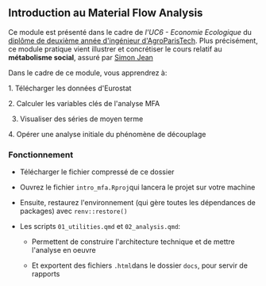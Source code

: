 ## Introduction au Material Flow Analysis

Ce module est présenté dans le cadre de *l'UC6 - Economie Ecologique* du [diplôme de deuxième année d'ingénieur d'AgroParisTech](https://sim-jean.github.io/teaching/agro/2A/). Plus précisément, ce module pratique vient illustrer et concrétiser le cours relatif
au **métabolisme social**, assuré par [Simon Jean](https://sim-jean.github.io/)

Dans le cadre de ce module, vous apprendrez à:

1\. Télécharger les données d'Eurostat

2\. Calculer les variables clés de l'analyse MFA

3. Visualiser des séries de moyen terme

4\. Opérer une analyse initiale du phénomène de découplage

### Fonctionnement

-   Télécharger le fichier compressé de ce dossier

-   Ouvrez le fichier `intro_mfa.Rproj`qui lancera le projet sur votre machine

-   Ensuite, restaurez l'environnement (qui gère toutes les dépendances de packages) avec `renv::restore()`

-   Les scripts `01_utilities.qmd` et `02_analysis.qmd`:

    -   Permettent de construire l'architecture technique et de mettre l'analyse en oeuvre

    -   Et exportent des fichiers `.html`dans le dossier `docs`, pour servir de rapports
